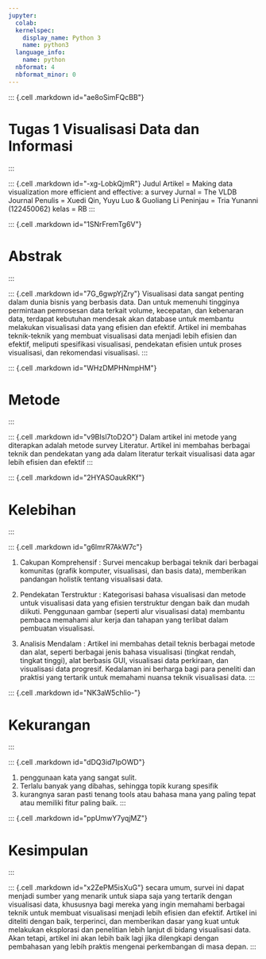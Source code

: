 ```yaml
---
jupyter:
  colab:
  kernelspec:
    display_name: Python 3
    name: python3
  language_info:
    name: python
  nbformat: 4
  nbformat_minor: 0
---
```


::: {.cell .markdown id="ae8oSimFQcBB"}
# **Tugas 1 Visualisasi Data dan Informasi**
:::

::: {.cell .markdown id="-xg-LobkQjmR"}
    Judul Artikel     = Making data visualization more efficient and effective: a survey
    Jurnal            = The VLDB Journal
    Penulis           = Xuedi Qin, Yuyu Luo & Guoliang Li
    Peninjau          = Tria Yunanni (122450062)
    kelas             = RB
:::

::: {.cell .markdown id="1SNrFremTg6V"}
# **Abstrak**
:::

::: {.cell .markdown id="7G_6gwpYjZry"}
Visualisasi data sangat penting dalam dunia bisnis yang berbasis data.
Dan untuk memenuhi tingginya permintaan pemrosesan data terkait volume,
kecepatan, dan kebenaran data, terdapat kebutuhan mendesak akan database
untuk membantu melakukan visualisasi data yang efisien dan efektif.
Artikel ini membahas teknik-teknik yang membuat visualisasi data menjadi
lebih efisien dan efektif, meliputi spesifikasi visualisasi, pendekatan
efisien untuk proses visualisasi, dan rekomendasi visualisasi.
:::

::: {.cell .markdown id="WHzDMPHNmpHM"}
# **Metode**
:::

::: {.cell .markdown id="v9BIsl7toD2O"}
Dalam artikel ini metode yang diterapkan adalah metode survey Literatur.
Artikel ini membahas berbagai teknik dan pendekatan yang ada dalam
literatur terkait visualisasi data agar lebih efisien dan efektif
:::

::: {.cell .markdown id="2HYASOaukRKf"}
# **Kelebihan**
:::

::: {.cell .markdown id="g6lmrR7AkW7c"}
1.  Cakupan Komprehensif : Survei mencakup berbagai teknik dari berbagai
    komunitas (grafik komputer, visualisasi, dan basis data), memberikan
    pandangan holistik tentang visualisasi data.

2.  Pendekatan Terstruktur : Kategorisasi bahasa visualisasi dan metode
    untuk visualisasi data yang efisien terstruktur dengan baik dan
    mudah diikuti. Penggunaan gambar (seperti alur visualisasi data)
    membantu pembaca memahami alur kerja dan tahapan yang terlibat dalam
    pembuatan visualisasi.

3.  Analisis Mendalam : Artikel ini membahas detail teknis berbagai
    metode dan alat, seperti berbagai jenis bahasa visualisasi (tingkat
    rendah, tingkat tinggi), alat berbasis GUI, visualisasi data
    perkiraan, dan visualisasi data progresif. Kedalaman ini berharga
    bagi para peneliti dan praktisi yang tertarik untuk memahami nuansa
    teknik visualisasi data.
:::

::: {.cell .markdown id="NK3aW5chlio-"}
# **Kekurangan**
:::

::: {.cell .markdown id="dDQ3id7IpOWD"}
1.  penggunaan kata yang sangat sulit.
2.  Terlalu banyak yang dibahas, sehingga topik kurang spesifik
3.  kurangnya saran pasti tenang tools atau bahasa mana yang paling
    tepat atau memiliki fitur paling baik.
:::

::: {.cell .markdown id="ppUmwY7yqjMZ"}
# **Kesimpulan**
:::

::: {.cell .markdown id="x2ZePM5isXuG"}
secara umum, survei ini dapat menjadi sumber yang menarik untuk siapa
saja yang tertarik dengan visualisasi data, khususnya bagi mereka yang
ingin memahami berbagai teknik untuk membuat visualisasi menjadi lebih
efisien dan efektif. Artikel ini diteliti dengan baik, terperinci, dan
memberikan dasar yang kuat untuk melakukan eksplorasi dan penelitian
lebih lanjut di bidang visualisasi data. Akan tetapi, artikel ini akan
lebih baik lagi jika dilengkapi dengan pembahasan yang lebih praktis
mengenai perkembangan di masa depan.
:::

